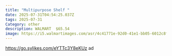```yaml
---
title: "Multipurpose Shelf "
date: 2025-07-31T04:54:25.037Z
tags: 2025-07-31
Category: other
description: WALMART  $65.54
image: https://i5.walmartimages.com/asr/4c41771e-92d0-41e1-bb05-6012c8f1e419.5d294ff96a3a457c7be95244b1a8f9d6.jpeg?odnHeight=2000&odnWidth=2000&odnBg=FFFFFF
---
```

https://go.sylikes.com/eYTTc3Y8eKUz ad
